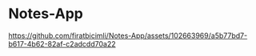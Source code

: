# Notes-App

https://github.com/firatbicimli/Notes-App/assets/102663969/a5b77bd7-b617-4b62-82af-c2adcdd70a22

